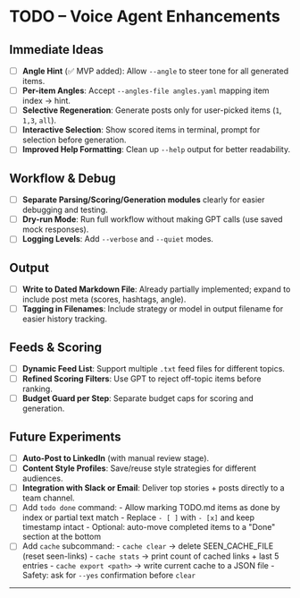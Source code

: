 # TODO – Voice Agent Enhancements

## Immediate Ideas
- [ ] **Angle Hint** (✅ MVP added): Allow `--angle` to steer tone for all generated items.
- [ ] **Per-item Angles**: Accept `--angles-file angles.yaml` mapping item index → hint.
- [ ] **Selective Regeneration**: Generate posts only for user-picked items (`1`, `1,3`, `all`).
- [ ] **Interactive Selection**: Show scored items in terminal, prompt for selection before generation.
- [ ] **Improved Help Formatting**: Clean up `--help` output for better readability.

## Workflow & Debug
- [ ] **Separate Parsing/Scoring/Generation modules** clearly for easier debugging and testing.
- [ ] **Dry-run Mode**: Run full workflow without making GPT calls (use saved mock responses).
- [ ] **Logging Levels**: Add `--verbose` and `--quiet` modes.

## Output
- [ ] **Write to Dated Markdown File**: Already partially implemented; expand to include post meta (scores, hashtags, angle).
- [ ] **Tagging in Filenames**: Include strategy or model in output filename for easier history tracking.

## Feeds & Scoring
- [ ] **Dynamic Feed List**: Support multiple `.txt` feed files for different topics.
- [ ] **Refined Scoring Filters**: Use GPT to reject off-topic items before ranking.
- [ ] **Budget Guard per Step**: Separate budget caps for scoring and generation.

## Future Experiments
- [ ] **Auto-Post to LinkedIn** (with manual review stage).
- [ ] **Content Style Profiles**: Save/reuse style strategies for different audiences.
- [ ] **Integration with Slack or Email**: Deliver top stories + posts directly to a team channel.
- [ ] Add `todo done` command:
      - Allow marking TODO.md items as done by index or partial text match
      - Replace `- [ ]` with `- [x]` and keep timestamp intact
      - Optional: auto-move completed items to a "Done" section at the bottom
- [ ] Add `cache` subcommand:
      - `cache clear` → delete SEEN_CACHE_FILE (reset seen-links)
      - `cache stats` → print count of cached links + last 5 entries
      - `cache export <path>` → write current cache to a JSON file
      - Safety: ask for `--yes` confirmation before `clear`

---
